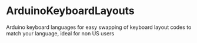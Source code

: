# ArduinoKeyboardLayouts
Arduino keyboard languages for easy swapping of keyboard layout codes to match your language, ideal for non US users
